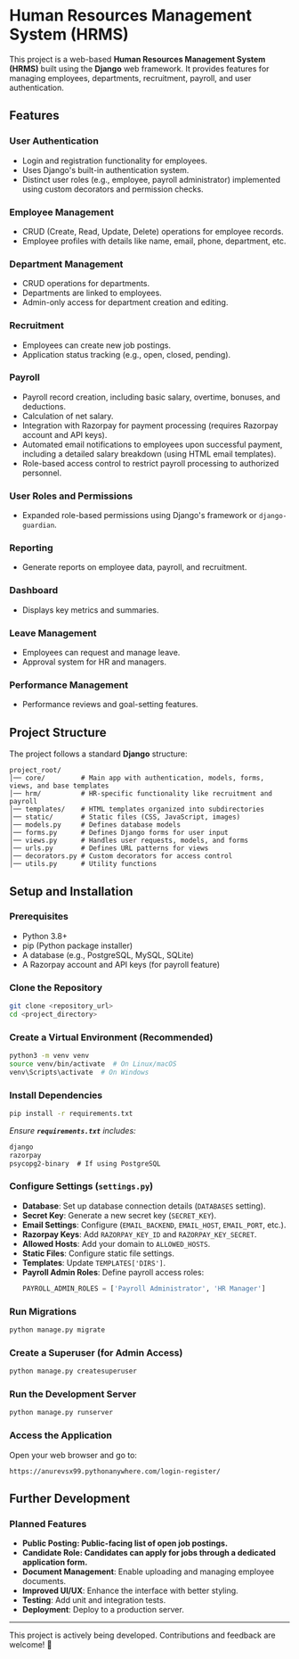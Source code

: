 # Human Resources Management System (HRMS)

This project is a web-based **Human Resources Management System (HRMS)** built using the **Django** web framework. It provides features for managing employees, departments, recruitment, payroll, and user authentication.

## Features

### User Authentication

- Login and registration functionality for employees.
- Uses Django's built-in authentication system.
- Distinct user roles (e.g., employee, payroll administrator) implemented using custom decorators and permission checks.

### Employee Management

- CRUD (Create, Read, Update, Delete) operations for employee records.
- Employee profiles with details like name, email, phone, department, etc.

### Department Management

- CRUD operations for departments.
- Departments are linked to employees.
- Admin-only access for department creation and editing.

### Recruitment

- Employees can create new job postings.
- Application status tracking (e.g., open, closed, pending).

### Payroll

- Payroll record creation, including basic salary, overtime, bonuses, and deductions.
- Calculation of net salary.
- Integration with Razorpay for payment processing (requires Razorpay account and API keys).
- Automated email notifications to employees upon successful payment, including a detailed salary breakdown (using HTML email templates).
- Role-based access control to restrict payroll processing to authorized personnel.

### User Roles and Permissions

- Expanded role-based permissions using Django's framework or `django-guardian`.

### Reporting

- Generate reports on employee data, payroll, and recruitment.

### Dashboard

- Displays key metrics and summaries.

### Leave Management

- Employees can request and manage leave.
- Approval system for HR and managers.

### Performance Management

- Performance reviews and goal-setting features.

## Project Structure

The project follows a standard **Django** structure:

```
project_root/
│── core/         # Main app with authentication, models, forms, views, and base templates
│── hrm/          # HR-specific functionality like recruitment and payroll
│── templates/    # HTML templates organized into subdirectories
│── static/       # Static files (CSS, JavaScript, images)
│── models.py     # Defines database models
│── forms.py      # Defines Django forms for user input
│── views.py      # Handles user requests, models, and forms
│── urls.py       # Defines URL patterns for views
│── decorators.py # Custom decorators for access control
│── utils.py      # Utility functions
```

## Setup and Installation

### Prerequisites

- Python 3.8+
- pip (Python package installer)
- A database (e.g., PostgreSQL, MySQL, SQLite)
- A Razorpay account and API keys (for payroll feature)

### Clone the Repository

```bash
git clone <repository_url>
cd <project_directory>
```

### Create a Virtual Environment (Recommended)

```bash
python3 -m venv venv
source venv/bin/activate  # On Linux/macOS
venv\Scripts\activate  # On Windows
```

### Install Dependencies

```bash
pip install -r requirements.txt
```

*Ensure ********************`requirements.txt`******************** includes:*

```txt
django
razorpay
psycopg2-binary  # If using PostgreSQL
```

### Configure Settings (`settings.py`)

- **Database**: Set up database connection details (`DATABASES` setting).
- **Secret Key**: Generate a new secret key (`SECRET_KEY`).
- **Email Settings**: Configure (`EMAIL_BACKEND`, `EMAIL_HOST`, `EMAIL_PORT`, etc.).
- **Razorpay Keys**: Add `RAZORPAY_KEY_ID` and `RAZORPAY_KEY_SECRET`.
- **Allowed Hosts**: Add your domain to `ALLOWED_HOSTS`.
- **Static Files**: Configure static file settings.
- **Templates**: Update `TEMPLATES['DIRS']`.
- **Payroll Admin Roles**: Define payroll access roles:
  ```python
  PAYROLL_ADMIN_ROLES = ['Payroll Administrator', 'HR Manager']
  ```

### Run Migrations

```bash
python manage.py migrate
```

### Create a Superuser (for Admin Access)

```bash
python manage.py createsuperuser
```

### Run the Development Server

```bash
python manage.py runserver
```

### Access the Application

Open your web browser and go to:

```
https://anurevsx99.pythonanywhere.com/login-register/
```

## Further Development

### Planned Features

- **Public Posting: Public-facing list of open job postings.**
- **Candidate Role: Candidates can apply for jobs through a dedicated application form.**
- **Document Management**: Enable uploading and managing employee documents.
- **Improved UI/UX**: Enhance the interface with better styling.
- **Testing**: Add unit and integration tests.
- **Deployment**: Deploy to a production server.

---

This project is actively being developed. Contributions and feedback are welcome! 🚀

